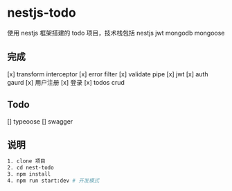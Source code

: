 # nestjs-todo

使用 nestjs 框架搭建的 todo 项目，技术栈包括 nestjs jwt mongodb mongoose

## 完成

[x] transform interceptor
[x] error filter
[x] validate pipe
[x] jwt
[x] auth gaurd
[x] 用户注册
[x] 登录
[x] todos crud

## Todo

[] typeoose
[] swagger

## 说明

```bash
1. clone 项目
2. cd nest-todo
3. npm install
4. npm run start:dev # 开发模式
```
